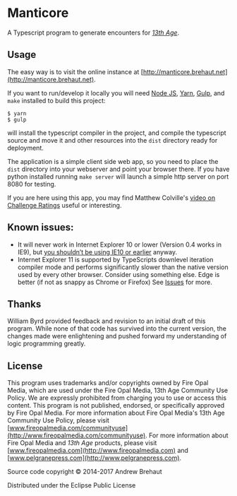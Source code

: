 # Manticore

A Typescript program to generate encounters for [*13th Age*](http://13thage.com/). 

## Usage

The easy way is to visit the online instance at [http://manticore.brehaut.net](http://manticore.brehaut.net).
	
If you want to run/develop it locally you will need [Node JS](https://nodejs.org/), [Yarn](https://yarnpkg.com/en/), [Gulp](http://gulpjs.com), and `make` installed to build this project:

    $ yarn
    $ gulp

will install the typescript compiler in the project, and compile the typescript source and move it and other resources into the `dist` directory ready for deployment. 

The application is a simple client side web app, so you need to place the `dist` directory into your webserver and point your browser there. If you have python installed running `make server` will launch a simple http server on port 8080 for testing.

If you are here using this app, you may find Matthew Colville's [video on Challenge Ratings](https://www.youtube.com/watch?v=xANZTijbrw8) useful or interesting.

##  Known issues:

 * It will never work in Internet Explorer 10 or lower (Version 0.4 works in IE9), but [you shouldn’t be using IE10 or earlier](https://www.microsoft.com/en-us/WindowsForBusiness/End-of-IE-support) anyway.
 * Internet Explorer 11 is supported by TypeScripts downlevel iteration compiler mode and performs significantly slower than the native version used by every other browser. Consider using something else. Edge is better (if not as snappy as Chrome or Firefox)
See [Issues](https://github.com/brehaut/manticore/issues) for more. 

## Thanks

William Byrd provided feedback and revision to an initial draft of this program. While none of that code has survived into the current version, the changes made were enlightening and pushed forward my understanding of logic programming greatly.

## License

This program uses trademarks and/or copyrights owned by Fire Opal Media, which are used under the Fire Opal Media, 13th Age Community Use Policy. We are expressly prohibited from charging you to use or access this content. This program is not published, endorsed, or specifically approved by Fire Opal Media. For more information about Fire Opal Media's 13th Age Community Use Policy, please visit [www.fireopalmedia.com/communityuse](http://www.fireopalmedia.com/communityuse). For more information about Fire Opal Media and *13th Age* products, please visit [www.fireopalmedia.com](http://www.fireopalmedia.com) and [www.pelgranepress.com](http://www.pelgranepress.com).

Source code copyright © 2014-2017 Andrew Brehaut

Distributed under the Eclipse Public License
